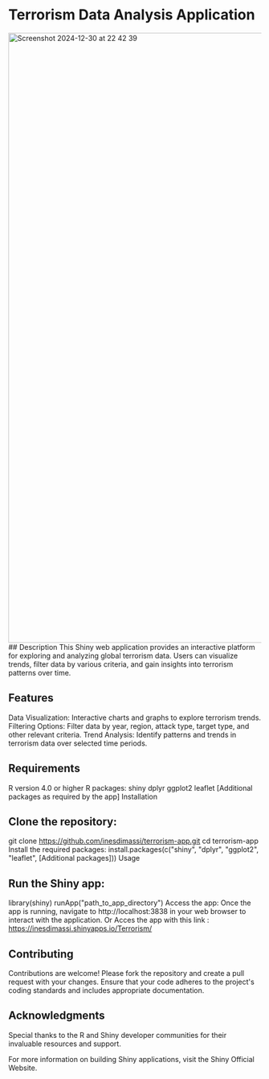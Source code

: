 # Terrorism Data Analysis Application
<img width="1212" alt="Screenshot 2024-12-30 at 22 42 39" src="https://github.com/user-attachments/assets/2f79734a-3e6a-4822-b1b6-9be39ad66af0" />
## Description
This Shiny web application provides an interactive platform for exploring and analyzing global terrorism data. Users can visualize trends, filter data by various criteria, and gain insights into terrorism patterns over time.

## Features
Data Visualization: Interactive charts and graphs to explore terrorism trends.
Filtering Options: Filter data by year, region, attack type, target type, and other relevant criteria.
Trend Analysis: Identify patterns and trends in terrorism data over selected time periods.

## Requirements
R version 4.0 or higher
R packages:
shiny
dplyr
ggplot2
leaflet
[Additional packages as required by the app]
Installation

## Clone the repository:
git clone https://github.com/inesdimassi/terrorism-app.git
cd terrorism-app
Install the required packages:
install.packages(c("shiny", "dplyr", "ggplot2", "leaflet", [Additional packages]))
Usage

## Run the Shiny app:
library(shiny)
runApp("path_to_app_directory")
Access the app: Once the app is running, navigate to http://localhost:3838 in your web browser to interact with the application.
Or Acces the app with this link : https://inesdimassi.shinyapps.io/Terrorism/

## Contributing
Contributions are welcome! Please fork the repository and create a pull request with your changes. Ensure that your code adheres to the project's coding standards and includes appropriate documentation.


## Acknowledgments
Special thanks to the R and Shiny developer communities for their invaluable resources and support.

For more information on building Shiny applications, visit the Shiny Official Website.
